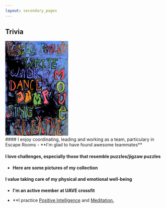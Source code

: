 ```yaml
---
layout: secondary_pages
---
```


## Trivia

<div class="row">
  <div class="col-sm-4"><img src="/assets/images/Rescue_toolkit_1.jpg"  
        class="displayed" width=200 height=300 border=0 /></div>
  <div class="col-sm-4">#### I enjoy coordinating, leading and working as a team, particulary in Escape Rooms
- **I'm glad to have found awesome teammates**<br></div>
</div>

	

#### I love challenges, especially those that resemble puzzles/jigzaw puzzles
- **Here are some pictures of my collection**<br>
	
 




#### I value taking care of my physical and emotional well-being
- **I'm an active member at UAVE crossfit**<br>
 
- **I practice <a href="https://www.positiveintelligence.com/" target="_blank">Positive Intelligence</a> and  <a href="https://www.headspace.com/meditation-101/what-is-meditation" target="_blank">Meditation.</a>
	






